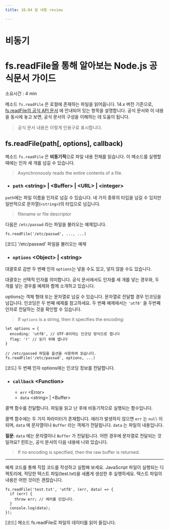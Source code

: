 ```yaml
---
title: 10.04 앞 내용 review

---
```


# 비동기

# fs.readFile을 통해 알아보는 Node.js 공식문서 가이드

소요시간 : 4 min

메소드 `fs.readFile` 은 로컬에 존재하는 파일을 읽어옵니다. 14.x 버전 기준으로, [fs.readFile의 공식 API 문서](https://nodejs.org/dist/latest-v14.x/docs/api/fs.html#fs_fs_readfile_path_options_callback) 에 안내되어 있는 항목을 설명합니다. 공식 문서와 이 내용을 동시에 놓고 보면, 공식 문서의 구성을 이해하는 데 도움이 됩니다.

> 공식 문서 내용은 이렇게 인용구로 표시합니다.

## fs.readFile(path[, options], callback)

메소드 `fs.readFile` 은 **비동기적**으로 파일 내용 전체를 읽습니다. 이 메소드를 실행할 때에는 인자 세 개를 넘길 수 있습니다.

> Asynchronously reads the entire contents of a file.

- ### `path` \<string> | \<Buffer> | \<URL> | \<integer>

`path`에는 파일 이름을 인자로 넘길 수 있습니다. 네 가지 종류의 타입을 넘길 수 있지만 일반적으로 문자열(`<string>`)의 타입으로 넘깁니다.

> filename or file descriptor

다음은 `/etc/passwd` 라는 파일을 불러오는 예제입니다.

```
fs.readFile('/etc/passwd', ..., ...)
```

[코드] '/etc/passwd' 파일을 불러오는 예제

- ### `options` \<Object> | \<string>

대괄호로 감싼 두 번째 인자 `options`는 넣을 수도 있고, 넣지 않을 수도 있습니다.

대괄호는 선택적 인자를 의미합니다. 공식 문서에서도 인자를 세 개를 넣는 경우와, 두 개를 넣는 경우를 예제와 함께 소개하고 있습니다.

options는 객체 형태 또는 문자열로 넘길 수 있습니다. 문자열로 전달할 경우 인코딩을 넘깁니다. 인코딩은 두 번째 예제를 참고하세요. 두 번째 예제에서는 `'utf8'` 을 두번째 인자로 전달하는 것을 확인할 수 있습니다.

> If `options` is a string, then it specifies the encoding:

```
let options = {
  encoding: 'utf8', // UTF-8이라는 인코딩 방식으로 엽니다
  flag: 'r' // 읽기 위해 엽니다
}

// /etc/passed 파일을 옵션을 사용하여 읽습니다.
fs.readFile('/etc/passwd', options, ...) 
```

[코드] 두 번째 인자 options에는 인코딩 정보를 전달합니다.

- ### `callback` \<Function>
  
  - `err` \<Error>
  - `data` \<string> | \<Buffer>

콜백 함수를 전달합니다. 파일을 읽고 난 후에 비동기적으로 실행되는 함수입니다.

콜백 함수에는 두 가지 파라미터가 존재합니다. 에러가 발생하지 않으면 `err` 는 `null` 이 되며, `data` 에 문자열이나 `Buffer` 라는 객체가 전달됩니다. `data` 는 파일의 내용입니다.

**질문**: `data` 에는 문자열이나 `Buffer` 가 전달됩니다. 어떤 경우에 문자열로 전달되는 것일까요? 힌트는, 공식 문서의 다음 내용에 나와 있습니다.

> If no encoding is specified, then the raw buffer is returned.

---

예제 코드를 통해 직접 코드를 작성하고 실험해 보세요. JavaScript 파일이 실행되는 디렉토리에, 적당한 텍스트 파일(test.txt)을 새롭게 생성한 후 실행하세요. 텍스트 파일의 내용은 어떤 것이든 괜찮습니다.

```
fs.readFile('test.txt', 'utf8', (err, data) => {
  if (err) {
    throw err; // 에러를 던집니다.
  }
  console.log(data);
});
```

[코드] 메소드 fs.readFile로 파일의 데이터를 읽어 들입니다.
